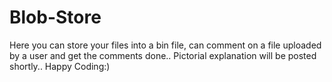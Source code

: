 # Blob-Store
Here you can store your files into a bin file, can comment on a file uploaded by a user and get the comments done.. Pictorial explanation will be posted shortly.. Happy Coding:)
